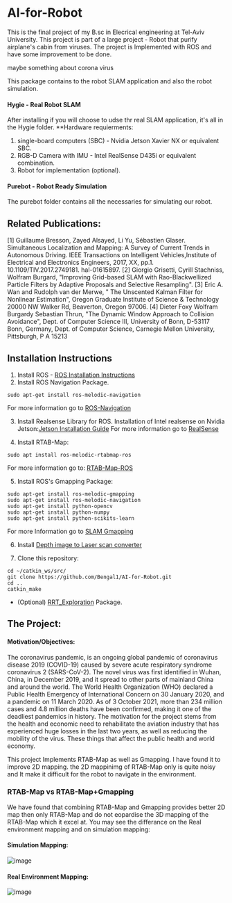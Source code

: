 # AI-for-Robot
This is the final project of my B.sc in Elecrical engineering at Tel-Aviv University.
This project is part of a large project - Robot that purify airplane's cabin from viruses.
The project is Implemented with ROS and have some improvement to be done.

maybe something about corona virus

This package contains to the robot SLAM application and also the robot simulation.
#### Hygie - Real Robot SLAM
After installing if you will choose to udse thr real SLAM application, it's all in the Hygie folder.
**Hardware requierments:
1. single-board computers (SBC) - Nvidia Jetson Xavier NX or equivalent SBC.
2. RGB-D Camera with IMU - Intel RealSense D435i or equivalent combination. 
3. Robot for implementation (optional).
#### Purebot - Robot Ready Simulation
The purebot folder contains all the necessaries for simulating our robot. 
## Related Publications:
[1] Guillaume Bresson, Zayed Alsayed, Li Yu, Sébastien Glaser. Simultaneous Localization and Mapping: A Survey of Current Trends in Autonomous Driving. IEEE Transactions on Intelligent Vehicles,Institute of Electrical and Electronics Engineers, 2017, XX, pp.1. 10.1109/TIV.2017.2749181. hal-01615897.
[2] Giorgio Grisetti, Cyrill Stachniss, Wolfram Burgard, "Improving Grid-based SLAM with Rao-Blackwellized Particle Filters by Adaptive Proposals and Selective Resampling".
[3] Eric A. Wan and Rudolph van der Merwe, " The Unscented Kalman Filter for Nonlinear Estimation", Oregon Graduate Institute of Science & Technology 20000 NW Walker Rd, Beaverton, Oregon 97006.
[4] Dieter Foxy Wolfram Burgardy Sebastian Thrun, "The Dynamic Window Approach to Collision Avoidance", Dept. of Computer Science III, University of Bonn, D-53117 Bonn, Germany, Dept. of Computer Science, Carnegie Mellon University, Pittsburgh, P A 15213

## Installation Instructions
1. Install ROS - [ROS Installation Instructions](http://wiki.ros.org/melodic/Installation/Ubuntu)
2. Install ROS Navigation Package.
```shell
sudo apt-get install ros-melodic-navigation
```
  For more information go to [ROS-Navigation](http://wiki.ros.org/navigation)

3. Install Realsense Library for ROS.
  Installation of Intel realsense on Nvidia Jetson:[Jetson Installation Guide](https://github.com/IntelRealSense/librealsense/blob/master/doc/installation_jetson.md)
  For more information go to [RealSense](https://github.com/mahammadirfan/SLAM-using-intelrealsense-d435i)

4. Install RTAB-Map:
```shell
sudo apt install ros-melodic-rtabmap-ros
```
  For more information go to: [RTAB-Map-ROS](https://github.com/introlab/rtabmap_ros) 

5. Install ROS's Gmapping Package:
```shell
sudo apt-get install ros-melodic-gmapping
sudo apt-get install ros-melodic-navigation
sudo apt-get install python-opencv
sudo apt-get install python-numpy
sudo apt-get install python-scikits-learn
```
  For more Information go to [SLAM Gmapping](http://wiki.ros.org/slam_gmapping)

6. Install [Depth image to Laser scan converter](http://wiki.ros.org/depthimage_to_laserscan)

7. Clone this repository:
```shell
cd ~/catkin_ws/src/
git clone https://github.com/Bengal1/AI-for-Robot.git
cd ..
catkin_make
```

* (Optional) [RRT_Exploration](https://github.com/hasauino/rrt_exploration) Package.

## The Project:
#### Motivation/Objectives:
The coronavirus pandemic, is an ongoing global pandemic of coronavirus disease 2019 (COVID-19) caused by severe acute respiratory syndrome coronavirus 2 (SARS-CoV-2). The novel virus was first identified in Wuhan, China, in December 2019, and it spread to other parts of mainland China and around the world. The World Health Organization (WHO) declared a Public Health Emergency of International Concern on 30 January 2020, and a pandemic on 11 March 2020. As of 3 October 2021, more than 234 million cases and 4.8 million deaths have been confirmed, making it one of the deadliest pandemics in history.
The motivation for the project stems from the health and economic need to rehabilitate the aviation industry that has experienced huge losses in the last two years, as well as reducing the mobility of the virus. These things that affect the public health and world economy.

This project Implements RTAB-Map as well as Gmapping. I have found it to improve 2D mapping. the 2D mappinimg of RTAB-Map only is quite noisy and It make it difficult for the robot to navigate in the environment.
### RTAB-Map vs RTAB-Map+Gmapping
We have found that combining RTAB-Map and Gmapping provides better 2D map then only RTAB-Map and do not eopardise the 3D mapping of the RTAB-Map which it excel at.
You may see the differance on the Real environment mapping and on simulation mapping:
#### Simulation Mapping:
![image](https://user-images.githubusercontent.com/34989887/138611701-9e079077-a8c5-4db5-8d57-673bbdc8acb0.png)

#### Real Environment Mapping:
![image](https://user-images.githubusercontent.com/34989887/138611711-fffd7097-48a7-4b45-b6d0-e486dc7aee8a.png)


